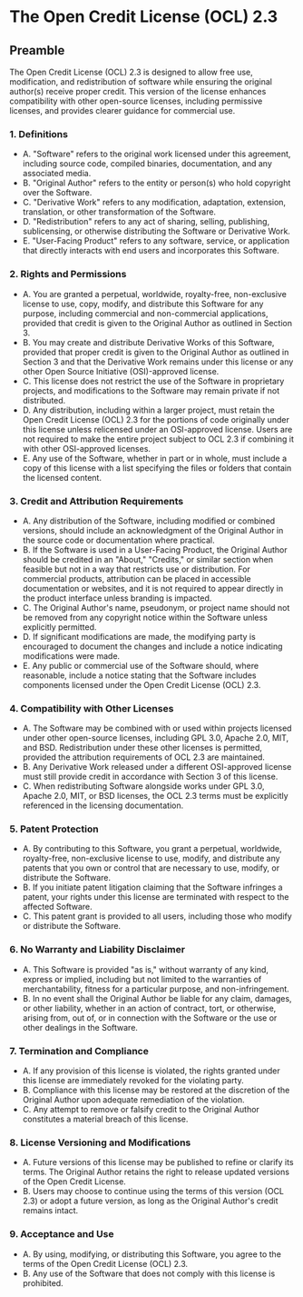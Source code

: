 # The Open Credit License (OCL) 2.3

## Preamble
The Open Credit License (OCL) 2.3 is designed to allow free use, modification, and redistribution of software while ensuring the original author(s) receive proper credit. This version of the license enhances compatibility with other open-source licenses, including permissive licenses, and provides clearer guidance for commercial use.

### 1. Definitions
 - A. "Software" refers to the original work licensed under this agreement, including source code, compiled binaries, documentation, and any associated media.
 - B. "Original Author" refers to the entity or person(s) who hold copyright over the Software.
 - C. "Derivative Work" refers to any modification, adaptation, extension, translation, or other transformation of the Software.
 - D. "Redistribution" refers to any act of sharing, selling, publishing, sublicensing, or otherwise distributing the Software or Derivative Work.
 - E. "User-Facing Product" refers to any software, service, or application that directly interacts with end users and incorporates this Software.

### 2. Rights and Permissions
 - A. You are granted a perpetual, worldwide, royalty-free, non-exclusive license to use, copy, modify, and distribute this Software for any purpose, including commercial and non-commercial applications, provided that credit is given to the Original Author as outlined in Section 3.
 - B. You may create and distribute Derivative Works of this Software, provided that proper credit is given to the Original Author as outlined in Section 3 and that the Derivative Work remains under this license or any other Open Source Initiative (OSI)-approved license.
 - C. This license does not restrict the use of the Software in proprietary projects, and modifications to the Software may remain private if not distributed.
 - D. Any distribution, including within a larger project, must retain the Open Credit License (OCL) 2.3 for the portions of code originally under this license unless relicensed under an OSI-approved license. Users are not required to make the entire project subject to OCL 2.3 if combining it with other OSI-approved licenses.
 - E. Any use of the Software, whether in part or in whole, must include a copy of this license with a list specifying the files or folders that contain the licensed content.

### 3. Credit and Attribution Requirements
 - A. Any distribution of the Software, including modified or combined versions, should include an acknowledgment of the Original Author in the source code or documentation where practical.
 - B. If the Software is used in a User-Facing Product, the Original Author should be credited in an "About," "Credits," or similar section when feasible but not in a way that restricts use or distribution. For commercial products, attribution can be placed in accessible documentation or websites, and it is not required to appear directly in the product interface unless branding is impacted.
 - C. The Original Author's name, pseudonym, or project name should not be removed from any copyright notice within the Software unless explicitly permitted.
 - D. If significant modifications are made, the modifying party is encouraged to document the changes and include a notice indicating modifications were made.
 - E. Any public or commercial use of the Software should, where reasonable, include a notice stating that the Software includes components licensed under the Open Credit License (OCL) 2.3.

### 4. Compatibility with Other Licenses
 - A. The Software may be combined with or used within projects licensed under other open-source licenses, including GPL 3.0, Apache 2.0, MIT, and BSD. Redistribution under these other licenses is permitted, provided the attribution requirements of OCL 2.3 are maintained.
 - B. Any Derivative Work released under a different OSI-approved license must still provide credit in accordance with Section 3 of this license.
 - C. When redistributing Software alongside works under GPL 3.0, Apache 2.0, MIT, or BSD licenses, the OCL 2.3 terms must be explicitly referenced in the licensing documentation.

### 5. Patent Protection
 - A. By contributing to this Software, you grant a perpetual, worldwide, royalty-free, non-exclusive license to use, modify, and distribute any patents that you own or control that are necessary to use, modify, or distribute the Software.
 - B. If you initiate patent litigation claiming that the Software infringes a patent, your rights under this license are terminated with respect to the affected Software.
 - C. This patent grant is provided to all users, including those who modify or distribute the Software.

### 6. No Warranty and Liability Disclaimer
 - A. This Software is provided "as is," without warranty of any kind, express or implied, including but not limited to the warranties of merchantability, fitness for a particular purpose, and non-infringement.
 - B. In no event shall the Original Author be liable for any claim, damages, or other liability, whether in an action of contract, tort, or otherwise, arising from, out of, or in connection with the Software or the use or other dealings in the Software.

### 7. Termination and Compliance
 - A. If any provision of this license is violated, the rights granted under this license are immediately revoked for the violating party.
 - B. Compliance with this license may be restored at the discretion of the Original Author upon adequate remediation of the violation.
 - C. Any attempt to remove or falsify credit to the Original Author constitutes a material breach of this license.

### 8. License Versioning and Modifications
 - A. Future versions of this license may be published to refine or clarify its terms. The Original Author retains the right to release updated versions of the Open Credit License.
 - B. Users may choose to continue using the terms of this version (OCL 2.3) or adopt a future version, as long as the Original Author's credit remains intact.

### 9. Acceptance and Use
 - A. By using, modifying, or distributing this Software, you agree to the terms of the Open Credit License (OCL) 2.3.
 - B. Any use of the Software that does not comply with this license is prohibited.
